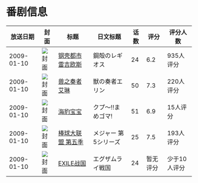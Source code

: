 # 番剧信息

|放送日期|封面|标题|日文标题|话数|评分|评分人数|
|---|---|---|---|---|---|---|
|2009-01-10|![封面](https://lain.bgm.tv/pic/cover/c/0a/1b/1455_B85eP.jpg)|[钢壳都市雷吉欧斯](https://bangumi.tv/subject/1455)|鋼殻のレギオス|24|6.2|935人评分|
|2009-01-10|![封面](https://lain.bgm.tv/pic/cover/c/5e/76/1456_tZk37.jpg)|[兽之奏者艾琳](https://bangumi.tv/subject/1456)|獣の奏者エリン|50|7.3|220人评分|
|2009-01-10|![封面](https://lain.bgm.tv/pic/cover/c/cb/8a/1530_kCJZo.jpg)|[海豹宝宝](https://bangumi.tv/subject/1530)|クプ〜!!まめゴマ!|51|6.9|15人评分|
|2009-01-10|![封面](https://lain.bgm.tv/pic/cover/c/7f/01/2889_14wA0.jpg)|[棒球大联盟 第五季](https://bangumi.tv/subject/2889)|メジャー 第5シリーズ|25|7.5|193人评分|
|2009-01-10|![封面](https://lain.bgm.tv/pic/cover/c/c2/ce/98431_Z5F5F.jpg)|[EXILE战国](https://bangumi.tv/subject/98431)|エグザムライ戦国|24|暂无评分|少于10人评分|
